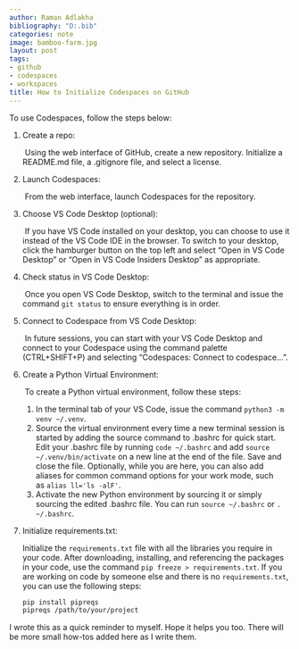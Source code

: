 ```yaml
---
author: Raman Adlakha
bibliography: "D:.bib"
categories: note
image: bamboo-farm.jpg
layout: post
tags:
- github
- codespaces
- workspaces
title: How to Initialize Codespaces on GitHub
---
```


To use Codespaces, follow the steps below:

1.  Create a repo:

     Using the web interface of GitHub, create a new repository.
    Initialize a README.md file, a .gitignore file, and select a
    license.

2.  Launch Codespaces:

     From the web interface, launch Codespaces for the repository.

3.  Choose VS Code Desktop (optional):

     If you have VS Code installed on your desktop, you can choose to
    use it instead of the VS Code IDE in the browser. To switch to your
    desktop, click the hamburger button on the top left and select “Open
    in VS Code Desktop” or “Open in VS Code Insiders Desktop” as
    appropriate.

4.  Check status in VS Code Desktop:

     Once you open VS Code Desktop, switch to the terminal and issue the
    command `git status` to ensure everything is in order.

5.  Connect to Codespace from VS Code Desktop:

     In future sessions, you can start with your VS Code Desktop and
    connect to your Codespace using the command palette (CTRL+SHIFT+P)
    and selecting “Codespaces: Connect to codespace…”.

6.  Create a Python Virtual Environment:

     To create a Python virtual environment, follow these steps:

    1.  In the terminal tab of your VS Code, issue the
        command `python3 -m venv ~/.venv`.
    2.  Source the virtual environment every time a new terminal session
        is started by adding the source command to .bashrc for quick
        start. Edit your .bashrc file by running `code ~/.bashrc` and
        add `source ~/.venv/bin/activate` on a new line at the end of
        the file. Save and close the file. Optionally, while you are
        here, you can also add aliases for common command options for
        your work mode, such as `alias ll='ls -alF'`.
    3.  Activate the new Python environment by sourcing it or simply
        sourcing the edited .bashrc file. You can
        run `source ~/.bashrc` or `. ~/.bashrc`.

7.  Initialize requirements.txt:

    Initialize the `requirements.txt` file with all the libraries you
    require in your code. After downloading, installing, and referencing
    the packages in your code, use the
    command `pip freeze > requirements.txt`. If you are working on code
    by someone else and there is no `requirements.txt`, you can use the
    following steps:

    ``` bash
    pip install pipreqs
    pipreqs /path/to/your/project
    ```

I wrote this as a quick reminder to myself. Hope it helps you too. There
will be more small how-tos added here as I write them.
